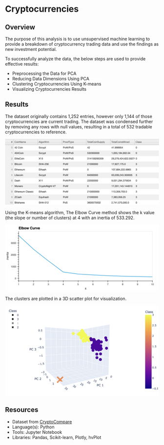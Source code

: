 # Cryptocurrencies

## Overview

The purpose of this analysis is to use unsupervised machine learning to provide a breakdown of cryptocurrency trading data and use the findings as new investment potential.

To successfully analyze the data, the below steps are used to provide effective results: 
- Preprocessing the Data for PCA
- Reducing Data Dimensions Using PCA
- Clustering Cryptocurrencies Using K-means
- Visualizing Cryptocurrencies Results

## Results

The dataset originally contains 1,252 entries, however only 1,144 of those cryptocurrencies are current trading. The dataset was condensed further by removing any rows with null values, resulting in a total of 532 tradable cryptocurrencies to reference.

![Crypto Table](Resources/Images/crypto-table.png)

Using the K-means algorithm, The Elbow Curve method shows the k value (the slope or number of clusters) at 4 with an inertia of 533.292.

![Elbow Curve](Resources/Images/elbow-curve.png)

The clusters are plotted in a 3D scatter plot for visualization.

![3D Graph](Resources/Images/3d-scatter-plot.png)

## Resources
- Dataset from [CryptoCompare](https://min-api.cryptocompare.com/data/all/coinlist)
- Language(s): Python
- Tools: Jupyter Notebook
- Libraries: Pandas, Scikit-learn, Plotly, hvPlot
